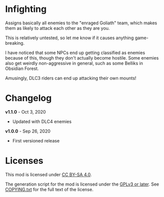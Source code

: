Infighting
==========

Assigns basically all enemies to the "enraged Goliath" team, which makes
them as likely to attack each other as they are you.

This is relatively untested, so let me know if it causes anything game-breaking.

I have noticed that some NPCs end up getting classified as enemies because
of this, though they don't actually become hostile.  Some enemies also get
weirdly non-aggressive in general, such as some Belliks in Obsidian Forest.

Amusingly, DLC3 riders can end up attacking their own mounts!

Changelog
=========

**v1.1.0** - Oct 3, 2020
 * Updated with DLC4 enemies

**v1.0.0** - Sep 26, 2020
 * First versioned release
 
Licenses
========

This mod is licensed under [CC BY-SA 4.0](https://creativecommons.org/licenses/by-sa/4.0/).

The generation script for the mod is licensed under the
[GPLv3 or later](https://www.gnu.org/licenses/quick-guide-gplv3.html).
See [COPYING.txt](../../COPYING.txt) for the full text of the license.

